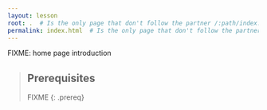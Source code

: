 ```yaml
---
layout: lesson
root: .  # Is the only page that don't follow the partner /:path/index.html
permalink: index.html  # Is the only page that don't follow the partner /:path/index.html
---
```

FIXME: home page introduction

> ## Prerequisites
>
> FIXME
{: .prereq}
